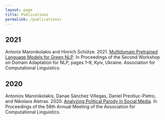 ```yaml
---
layout: page
title: Publications
permalink: /publications/
---
```



## 2021

Antonis Maronikolakis and Hinrich Schütze. 2021. [Multidomain Pretrained Language Models for Green NLP](https://www.aclweb.org/anthology/2021.adaptnlp-1.1/). In Proceedings of the Second Workshop on Domain Adaptation for NLP, pages 1–8, Kyiv, Ukraine. Association for Computational Linguistics.

## 2020

Antonios Maronikolakis, Danae Sánchez Villegas, Daniel Preotiuc-Pietro, and Nikolaos Aletras. 2020. [Analyzing Political Parody in Social Media](https://www.aclweb.org/anthology/2020.acl-main.403). In Proceedings of the 58th Annual Meeting of the Association for Computational Linguistics.
